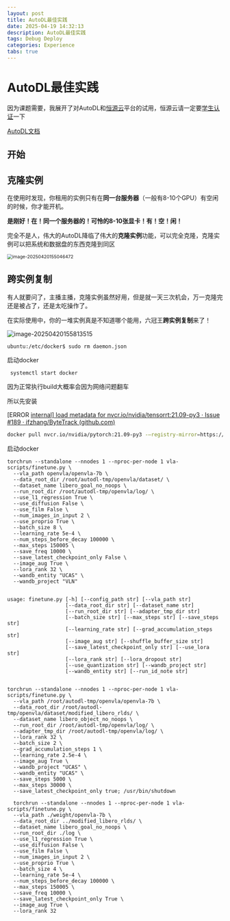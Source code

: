 ```yaml
---
layout: post
title: AutoDL最佳实践
date: 2025-04-19 14:32:13
description: AutoDL最佳实践
tags: Debug Deploy
categories: Experience
tabs: true
---
```


# AutoDL最佳实践

因为课题需要，我展开了对AutoDL和[恒源云](https://gpushare.com/)平台的试用，恒源云请一定要[学生认证](https://gpushare.com/center/account/student)一下

[AutoDL文档](https://www.autodl.com/docs)

## 开始



## 克隆实例

在使用时发现，你租用的实例只有在**同一台服务器**（一般有8-10个GPU）有空闲的时候，你才能开机。

**是刚好！在！同一个服务器的！可怜的8-10张显卡！有！空！闲！**

完全不是人，伟大的AutoDL降临了伟大的**克隆实例**功能，可以完全克隆，克隆实例可以把系统和数据盘的东西克隆到同区

<img src="S:\Programming\Son4ta.github.io\Son4ta.github.io\assets\img\image-20250420155046472.png" alt="image-20250420155046472" style="zoom:75%;" />

[^伟大，无需多言，但是一天只有三次，别带滔博节奏]: 

## 跨实例复制

有人就要问了，主播主播，克隆实例虽然好用，但是就一天三次机会，万一克隆完还是被占了，还是太吃操作了。

在实际使用中，你的一堆实例真是不知道哪个能用，六冠王**跨实例复制**来了！

![image-20250420155813515](S:\Programming\Son4ta.github.io\Son4ta.github.io\assets\img\image-20250420155813515.png)

```shell
ubuntu:/etc/docker$ sudo rm daemon.json 
```
启动docker
```shell
 systemctl start docker
```
因为正常执行build大概率会因为网络问题翻车

所以先安装

[ERROR [internal\] load metadata for nvcr.io/nvidia/tensorrt:21.09-py3 · Issue #189 · ifzhang/ByteTrack (github.com)](https://github.com/ifzhang/ByteTrack/issues/189)

```sh
docker pull nvcr.io/nvidia/pytorch:21.09-py3 -–registry-mirror=https://mirror.iscas.ac.cn(国内镜像源地址)
```
启动docker
```
torchrun --standalone --nnodes 1 --nproc-per-node 1 vla-scripts/finetune.py \
  --vla_path openvla/openvla-7b \
  --data_root_dir /root/autodl-tmp/openvla/dataset/ \
  --dataset_name libero_goal_no_noops \
  --run_root_dir /root/autodl-tmp/openvla/log/ \
  --use_l1_regression True \
  --use_diffusion False \
  --use_film False \
  --num_images_in_input 2 \
  --use_proprio True \
  --batch_size 8 \
  --learning_rate 5e-4 \
  --num_steps_before_decay 100000 \
  --max_steps 150005 \
  --save_freq 10000 \
  --save_latest_checkpoint_only False \
  --image_aug True \
  --lora_rank 32 \
  --wandb_entity "UCAS" \
  --wandb_project "VLN"
  
  
usage: finetune.py [-h] [--config_path str] [--vla_path str]
                   [--data_root_dir str] [--dataset_name str]
                   [--run_root_dir str] [--adapter_tmp_dir str]
                   [--batch_size str] [--max_steps str] [--save_steps str]
                   [--learning_rate str] [--grad_accumulation_steps str]
                   [--image_aug str] [--shuffle_buffer_size str]
                   [--save_latest_checkpoint_only str] [--use_lora str]
                   [--lora_rank str] [--lora_dropout str]
                   [--use_quantization str] [--wandb_project str]
                   [--wandb_entity str] [--run_id_note str]

  
torchrun --standalone --nnodes 1 --nproc-per-node 1 vla-scripts/finetune.py \
  --vla_path /root/autodl-tmp/openvla/openvla-7b \
  --data_root_dir /root/autodl-tmp/openvla/dataset/modified_libero_rlds/ \
  --dataset_name libero_object_no_noops \
  --run_root_dir /root/autodl-tmp/openvla/log/ \
  --adapter_tmp_dir /root/autodl-tmp/openvla/log/ \
  --lora_rank 32 \
  --batch_size 2 \
  --grad_accumulation_steps 1 \
  --learning_rate 2.5e-4 \
  --image_aug True \
  --wandb_project "UCAS" \
  --wandb_entity "UCAS" \
  --save_steps 5000 \
  --max_steps 30000 \
  --save_latest_checkpoint_only true; /usr/bin/shutdown 
  
  torchrun --standalone --nnodes 1 --nproc-per-node 1 vla-scripts/finetune.py \
  --vla_path ./weight/openvla-7b \
  --data_root_dir ../modified_libero_rlds/ \
  --dataset_name libero_goal_no_noops \
  --run_root_dir ./log \
  --use_l1_regression True \
  --use_diffusion False \
  --use_film False \
  --num_images_in_input 2 \
  --use_proprio True \
  --batch_size 4 \
  --learning_rate 5e-4 \
  --num_steps_before_decay 100000 \
  --max_steps 150005 \
  --save_freq 10000 \
  --save_latest_checkpoint_only True \
  --image_aug True \
  --lora_rank 32

```

